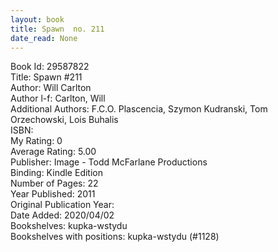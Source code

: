 ```yaml
---
layout: book
title: Spawn  no. 211
date_read: None
---
```


Book Id: 29587822<br />
Title: Spawn #211<br />
Author: Will Carlton<br />
Author l-f: Carlton, Will<br />
Additional Authors: F.C.O. Plascencia, Szymon Kudranski, Tom Orzechowski, Lois Buhalis<br />
ISBN: <br />
My Rating: 0<br />
Average Rating: 5.00<br />
Publisher: Image - Todd McFarlane Productions<br />
Binding: Kindle Edition<br />
Number of Pages: 22<br />
Year Published: 2011<br />
Original Publication Year: <br />
Date Added: 2020/04/02<br />
Bookshelves: kupka-wstydu<br />
Bookshelves with positions: kupka-wstydu (#1128)<br />

